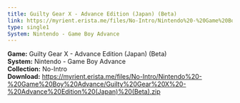 ```yaml
---
title: Guilty Gear X - Advance Edition (Japan) (Beta)
link: https://myrient.erista.me/files/No-Intro/Nintendo%20-%20Game%20Boy%20Advance/Guilty%20Gear%20X%20-%20Advance%20Edition%20(Japan)%20(Beta).zip
type: single1
System: Nintendo - Game Boy Advance
---
```

<b>Game:</b> Guilty Gear X - Advance Edition (Japan) (Beta)<br>
<b>System:</b> Nintendo - Game Boy Advance<br>
<b>Collection:</b> No-Intro<br>
<b>Download:</b> https://myrient.erista.me/files/No-Intro/Nintendo%20-%20Game%20Boy%20Advance/Guilty%20Gear%20X%20-%20Advance%20Edition%20(Japan)%20(Beta).zip